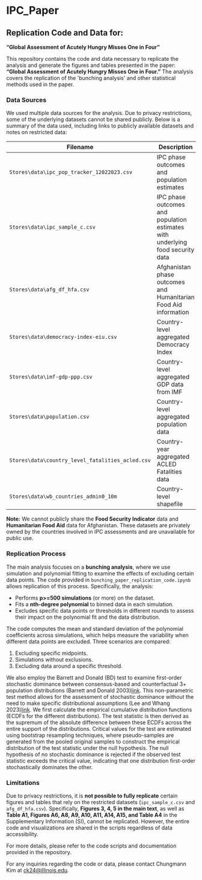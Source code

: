# IPC_Paper

## Replication Code and Data for:  
**“Global Assessment of Acutely Hungry Misses One in Four”**

This repository contains the code and data necessary to replicate the analysis and generate the figures and tables presented in the paper: **“Global Assessment of Acutely Hungry Misses One in Four.”** The analysis covers the replication of the 'bunching analysis' and other statistical methods used in the paper.

### Data Sources
We used multiple data sources for the analysis. Due to privacy restrictions, some of the underlying datasets cannot be shared publicly. Below is a summary of the data used, including links to publicly available datasets and notes on restricted data:

| **Filename**                                  | **Description**                                                           | **Link**                                                                                               | **Note**                         |
|------------------------------------------------|---------------------------------------------------------------------------|--------------------------------------------------------------------------------------------------------|----------------------------------|
| `Stores\data\ipc_pop_tracker_12022023.csv`     | IPC phase outcomes and population estimates                               | [IPC Population Tracker](https://www.ipcinfo.org/ipc-country-analysis/population-tracking-tool/en/)     | Available for replication        |
| `Stores\data\ipc_sample_c.csv`                 | IPC phase outcomes and population estimates with underlying food security data | -                                                                                                      | Not permitted to share           |
| `Stores\data\afg_df_hfa.csv`                   | Afghanistan phase outcomes and Humanitarian Food Aid information           | -                                                                                                      | Not permitted to share           |
| `Stores\data\democracy-index-eiu.csv`          | Country-level aggregated Democracy Index                                  | [Democracy Index](https://ourworldindata.org/grapher/democracy-index-eiu?tab=table)                     | Available for replication        |
| `Stores\data\imf-gdp-ppp.csv`                  | Country-level aggregated GDP data from IMF                                | [IMF GDP Data](https://www.imf.org/external/datamapper/NGDPDPC@WEO/OEMDC/ADVEC/WEOWORLD/YEM)            | Available for replication        |
| `Stores\data\population.csv`                   | Country-level aggregated population data                                  | [Population Data](https://ourworldindata.org/grapher/population?tab=table&time=2017..latest)            | Available for replication        |
| `Stores\data\country_level_fatalities_acled.csv`| Country-year aggregated ACLED Fatalities data                             | [ACLED Data](https://apidocs.acleddata.com/generalities_section.html)                                   | Available for replication        |
| `Stores\data\wb_countries_admin0_10m`          | Country-level shapefile                                                   | [World Bank Boundaries](https://datacatalog.worldbank.org/search/dataset/0038272/World-Bank-Official-Boundaries) | Available for replication        |

**Note:** We cannot publicly share the **Food Security Indicator** data and **Humanitarian Food Aid** data for Afghanistan. These datasets are privately owned by the countries involved in IPC assessments and are unavailable for public use.

### Replication Process

The main analysis focuses on a **bunching analysis**, where we use simulation and polynomial fitting to examine the effects of excluding certain data points. The code provided in `bunching_paper_replication_code.ipynb` allows replication of this process. Specifically, the analysis:
- Performs **p>=500 simulations** (or more) on the dataset.
- Fits a **nth-degree polynomial** to binned data in each simulation.
- Excludes specific data points or thresholds in different rounds to assess their impact on the polynomial fit and the data distribution.

The code computes the mean and standard deviation of the polynomial coefficients across simulations, which helps measure the variability when different data points are excluded. Three scenarios are compared:
1. Excluding specific midpoints.
2. Simulations without exclusions.
3. Excluding data around a specific threshold.

We also employ the Barrett and Donald (BD) test to examine first-order stochastic dominance  between consensus-based and counterfactual 3+ population distributions (Barrett and Donald 2003)[link](https://onlinelibrary.wiley.com/doi/abs/10.1111/1468-0262.00390). This non-parametric test method allows for the assessment of stochastic dominance without the need to make specific distributional assumptions (Lee and Whang 2023)[link](https://github.com/lee-kyungho/pysdtest). We first calculate the empirical cumulative distribution functions (ECDFs for the different distributions). The test statistic is then derived as the supremum of the absolute difference between these ECDFs across the entire support of the distributions. Critical values for the test are estimated using bootstrap resampling techniques, where pseudo-samples are generated from the pooled original samples to construct the empirical distribution of the test statistic under the null hypothesis. The null hypothesis of no stochastic dominance is rejected if the observed test statistic exceeds the critical value, indicating that one distribution first-order stochastically dominates the other.

### Limitations
Due to privacy restrictions, it is **not possible to fully replicate** certain figures and tables that rely on the restricted datasets (`ipc_sample_c.csv` and `afg_df_hfa.csv`). Specifically, **Figures 3, 4, 5 in the main text**, as well as **Table A1, Figures A6, A8, A9, A10, A11, A14, A15, and Table A4** in the Supplementary Information (SI), cannot be replicated. However, the entire code and visualizations are shared in the scripts regardless of data accessibility.

For more details, please refer to the code scripts and documentation provided in the repository.

For any inquiries regarding the code or data, please contact Chungmann Kim at ck24@illinois.edu.
